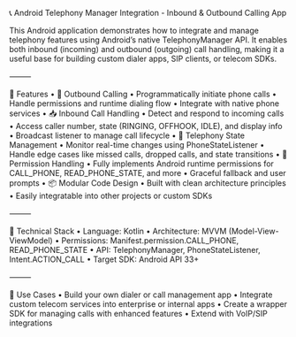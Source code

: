 📞 Android Telephony Manager Integration - Inbound & Outbound Calling App

This Android application demonstrates how to integrate and manage telephony features using Android’s native TelephonyManager API. It enables both inbound (incoming) and outbound (outgoing) call handling, making it a useful base for building custom dialer apps, SIP clients, or telecom SDKs.

⸻

🚀 Features
	•	📲 Outbound Calling
	•	Programmatically initiate phone calls
	•	Handle permissions and runtime dialing flow
	•	Integrate with native phone services
	•	📥 Inbound Call Handling
	•	Detect and respond to incoming calls
	•	Access caller number, state (RINGING, OFFHOOK, IDLE), and display info
	•	Broadcast listener to manage call lifecycle
	•	🔄 Telephony State Management
	•	Monitor real-time changes using PhoneStateListener
	•	Handle edge cases like missed calls, dropped calls, and state transitions
	•	🔐 Permission Handling
	•	Fully implements Android runtime permissions for CALL_PHONE, READ_PHONE_STATE, and more
	•	Graceful fallback and user prompts
	•	📦 Modular Code Design
	•	Built with clean architecture principles
	•	Easily integratable into other projects or custom SDKs

⸻

🔧 Technical Stack
	•	Language: Kotlin
	•	Architecture: MVVM (Model-View-ViewModel)
	•	Permissions: Manifest.permission.CALL_PHONE, READ_PHONE_STATE
	•	API: TelephonyManager, PhoneStateListener, Intent.ACTION_CALL
	•	Target SDK: Android API 33+

⸻

🧩 Use Cases
	•	Build your own dialer or call management app
	•	Integrate custom telecom services into enterprise or internal apps
	•	Create a wrapper SDK for managing calls with enhanced features
	•	Extend with VoIP/SIP integrations
